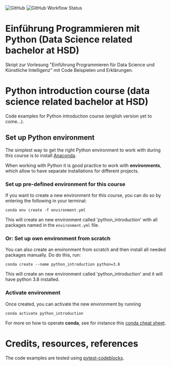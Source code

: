 ![GitHub](https://img.shields.io/github/license/florian-huber/python-introduction)
![GitHub Workflow Status](https://img.shields.io/github/workflow/status/florian-huber/python-introduction/CI%20Tests)

# Einführung Programmieren mit Python (Data Science related bachelor at HSD)
Skript zur Vorlesung "Einführung Programmieren für Data Science und Künstliche Intelligenz" mit Code Beispielen und Erklärungen.
# Python introduction course (data science related bachelor at HSD)
Code examples for Python introduction course (english version yet to come...).

## Set up Python environment
The simplest way to get the right Python environment to work with during this course is to install [Anaconda](anaconda.org/).

When working with Python it is good practice to work with **environments**, which allow to have separate installations for different projects.

### Set up pre-defined environment for this course
If you want to create a new environment for this course, you can do so by entering the following in your terminal:
```
conda env create -f environment.yml
```
This will create an new environment called 'python_introduction' with all packages named in the `environment.yml` file.

### Or: Set up own environment from scratch
You can also create an environment from scratch and then install all needed packages manually. Do do this, run:
```
conda create --name python_introduction python=3.8
```
This will create an new environment called 'python_introduction' and it will have python 3.8 installed.

### Activate environment
Once created, you can activate the new environment by running
```
conda activate python_introduction
```

For more on how to operate **conda**, see for instance this [conda cheat sheet](https://docs.conda.io/projects/conda/en/4.6.0/_downloads/52a95608c49671267e40c689e0bc00ca/conda-cheatsheet.pdf).


# Credits, resources, references
The code examples are tested using [pytest-codeblocks](https://github.com/nschloe/pytest-codeblocks/).
